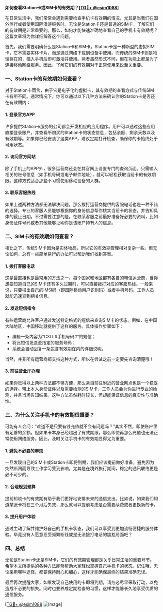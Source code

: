 **如何查看Station卡或SIM卡的有效期？[[TG💪+ @esim1088](https://t.me/s/esim1088)]**

在日常生活中，我们常常会遇到需要检查手机卡有效期的情况，尤其是当我们在国外旅行或者使用国际漫游服务时。无论是Station卡还是普通的SIM卡，了解它们的有效期是非常重要的。那么，如何才能快速准确地查看自己的手机卡有效期呢？这篇文章将为你详细解答这个问题。

首先，我们需要明确什么是Station卡和SIM卡。Station卡是一种新型的虚拟SIM卡，它不需要实体卡片，而是通过网络下载到设备中使用。而传统的SIM卡则是物理存在的，插入手机后即可激活并使用。两者虽然形式不同，但在功能上都是为了连接移动网络服务。因此，了解它们的有效期对于正常使用来说至关重要。

### **一、Station卡的有效期如何查看？**

对于Station卡而言，由于它是电子化的虚拟卡，其有效期的查看方式与传统SIM卡有所不同。通常情况下，你可以通过以下几种方法来确认你的Station卡是否还在有效期内：

#### **1. 登录官方APP**
许多提供Station卡服务的公司都会开发相应的应用程序。用户可以通过这些应用直接登录账户，并查看所购买的Station卡的状态信息，包括余额、剩余天数以及有效期等。如果你已经安装了这类APP，建议定期打开检查，确保你的卡始终处于可用状态。

#### **2. 访问官方网站**
除了手机上的APP外，很多运营商还会在其官网上设置专门的查询页面。只需输入相关的账号信息（如手机号码或电子邮件地址），就可以轻松获取当前卡的有效期限。这种方式适合那些不习惯使用移动设备的人群。

#### **3. 联系客服热线**
如果上述两种方法都无法解决问题，那么拨打运营商提供的客服电话也是一种不错的选择。专业的客服人员能够根据你的身份信息帮你核实当前卡的状态，并告知具体的截止日期。不过需要注意的是，在联系客服之前最好准备好必要的资料，比如身份证件号码或者其他能够证明你是该账户持有人的信息。

### **二、SIM卡的有效期如何查看？**

相比之下，传统SIM卡因为是实体物品，所以它的有效期管理相对复杂一些。但无论如何，总有一些简单易行的办法可以帮助我们找到答案。

#### **1. 拨打客服电话**
这是最直接也是最常用的方法之一。每个国家和地区都有各自的电信运营商，当你想要知道自己的SIM卡还有多久过期时，可以直接拨打对应的客服热线。一般来说，只要报出自己的IMSI码（即国际移动用户识别码）或者手机号码，工作人员就能迅速查到相关信息。

#### **2. 发送短信指令**
有些运营商允许客户通过发送特定格式的短信来查询SIM卡的状态。例如，在中国大陆地区，中国移动就提供了这样的服务。具体操作步骤如下：
- 编辑一条内容为“CXLL#手机号码#”的短信；
- 将此短信发送至指定的服务号码；
- 系统会自动回复一条包含有效期在内的详细说明。

当然，并非所有运营商都支持这种方式，所以在尝试之前一定要先咨询清楚哦！

#### **3. 前往营业厅办理**
如果你觉得以上两种方法都不够方便，那么亲自前往附近的营业网点也是一个稳妥的选择。带上本人身份证件以及需要检测的SIM卡，工作人员会为你进行专业的检测，并且当场告知结果。这种方法虽然耗时较长，但却能保证信息的真实性与准确性。

### **三、为什么关注手机卡的有效期很重要？**

可能有人会问：“难道不是只要有钱充值就不会有问题吗？”其实不然，即使账户里有足够的余额，但如果卡本身已经超出了有效期限，那么即使再怎么充值也无法正常使用网络服务。因此，及时关注手机卡的有效期显得尤为重要。

#### **1. 避免不必要的麻烦**
一旦发现自己的SIM卡或Station卡即将到期，我们应该提前做好准备，避免因为突然断网而导致工作学习受到影响。尤其是在境外旅行期间，稳定的通讯联络更是必不可少的。

#### **2. 合理规划预算**
提前知晓卡的有效期有助于我们更好地安排未来的通信支出。比如说，如果我们知道某张卡将在三个月后失效，那么就可以提前考虑是否需要续费或者更换新的卡。

#### **3. 提升用户体验**
通过主动了解并维护好自己的手机卡状态，我们可以享受到更加流畅便捷的服务体验。毕竟没有人愿意忍受频繁断线或是无法接打电话的尴尬局面吧？

### **四、总结**

无论是Station卡还是SIM卡，它们的有效期管理都是关乎日常生活的重要环节。希望本文所提供的各种方法能够帮助大家轻松掌握自己手机卡的状态。记住哦，无论采用哪种途径，都要保持耐心和细心，这样才能确保最终的结果准确无误。

最后再次提醒大家，如果发现自己使用的卡即将到期，请务必尽早采取行动，以免造成不必要的损失。同时也要养成定期检查的习惯，这样才能够长久地享受优质的通信服务。

[[TG💪+ @esim1088](https://t.me/s/esim1088) ![Image](https://i.postimg.cc/4NQfJmqS/Snipaste-2025-05-13-00-14-12.png)]
